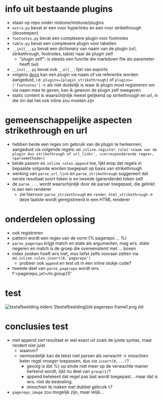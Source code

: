 # info uit bestaande plugins

* staan op repo onder mistune/mistune/plugins
* `extra.py` bevat er een voor hyperlinks en een voor strikethrough (doostrepen)
* `footnotes.py` bevat een complexere plugin voor footnotes
* `table.py` bevat een complexere plugin voor tabellen
* `__init__.py` bevat een dictionary van naam van de plugin (url, strikethrough, footnotes, table) naar de plugin zelf
  * "plugin zelf": is steeds een functie die markdown file als parameter heeft (`md`)
* `__init__.py` bevat ook `__all__`: lijst van exports
* volgens [docs](https://mistune.readthedocs.io/en/latest/plugins.html) kan een plugin via naam of via referentie worden aangeduid, i.e. `plugins=[plugin_strikethrough]` of `plugins=['footnotes']` → als niet duidelijk is waar ik plugin moet registreren om via naam mee te geven, kan ik gewoon de plugin zelf meegeven
* static content is waarschijnlijk meest gelijkend op strikethrough en url, in die zin dat het ook inline zou moeten zijn

# gemeenschappelijke aspecten strikethrough en url

* hebben beide een regex om gebruik van de plugin te herkennen, aangeduid via volgende regels: `md.inline.register_rule('<naam van de plugin dus strikethrough of url_link>', <corresponderende regex>, <parsemethode>)`
* beide passen `md.inline.rules.append` toe, lijkt erop dat regels in bepaalde volgorde worden toegepast op basis van strikethrough
* werking van `parse_url_link` en `parse_strikethrough` suggereert dat eerste resultaat soort token is en tweede (gerenderde) token zelf
* de `parse_...` wordt waarschijnlijk door de parser toegepast, die gelinkt is aan een renderer
  * zie hiervoor `parse_strikethrough` en `render_html_strikethrough` → deze laatste wordt geregistreerd in een HTML renderer

# onderdelen oplossing

* ook registreren
* pattern wordt een regex van de vorm {% pagerepo ... %}
* `parse_pagerepo` krijgt match en state als argumenten, mag wrs. state negeren en match is de groep die overeenstemt met ... boven
* index zoeken hoeft wrs niet, mss liefst zelfs vooraan zetten via `md.inline.rules.insert(0,'pagerepo')`
  * probeer ook `append` en test uit in een inline stukje code?
* tweede deel van `parse_pagerepo` wordt wrs. f'<pagerepo_url>/m.group(1)'

# test

![testafbeelding elders](https://creativecommons.nl/wp-content/uploads/2019/08/heart.black_-300x300.png)
![testafbeelding](♯♯ pagerepo frame1.png ♯♯)

# conclusies test

* met append *ziet* resultaat er wel exact uit zoals de juiste syntax, maar rendert niet juist
  * waarom?
  * vermoedelijk kan de tekst niet parsen als verwacht → misschien beter regel *vroeger* toepassen, dus via `insert(0,...)`?
    * gevolg is dat %} op einde niet meer op de verwachte manier herkend wordt; lijkt nu deel van `group(1)`?
    * append betekent dat regel pas laat wordt toegepast... maar dat is wrs. niet de bedoeling.
    * misschien te maken met dubbel gebruik `%`?
* `pagerepo_image` zou mogelijk zijn, maar lelijk...
